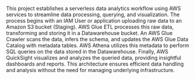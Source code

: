  This project establishes a serverless data analytics workflow using AWS services to streamline data processing, querying, and visualization. The process begins with an IAM User or application uploading raw data to an Amazon S3 bucket (Staging). AWS Glue ETL processes this raw data, transforming and storing it in a Datawarehouse bucket. An AWS Glue Crawler scans the data, infers the schema, and updates the AWS Glue Data Catalog with metadata tables. AWS Athena utilizes this metadata to perform SQL queries on the data stored in the Datawarehouse. Finally, AWS QuickSight visualizes and analyzes the queried data, providing insightful dashboards and reports. This architecture ensures efficient data handling and analysis without the need for managing underlying infrastructure.
